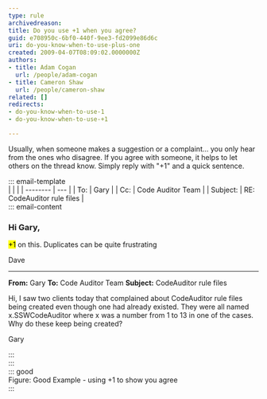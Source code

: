 ```yaml
---
type: rule
archivedreason: 
title: Do you use +1 when you agree?
guid: e708950c-6bf0-440f-9ee3-fd2099e86d6c
uri: do-you-know-when-to-use-plus-one
created: 2009-04-07T08:09:02.0000000Z
authors:
- title: Adam Cogan
  url: /people/adam-cogan
- title: Cameron Shaw
  url: /people/cameron-shaw
related: []
redirects:
- do-you-know-when-to-use-1
- do-you-know-when-to-use-+1

---
```


Usually, when someone makes a suggestion or a complaint...  you only hear from the ones who disagree. If you agree with someone, it helps to let others on the thread know. Simply reply with "+1" and a quick sentence.

<!--endintro-->

::: email-template  
|          |     |
| -------- | --- |
| To:      | Gary |
| Cc:      | Code Auditor Team |
| Subject: | RE: CodeAuditor rule files |  
::: email-content  

### Hi Gary,  

<mark>+1</mark> on this. Duplicates can be quite frustrating   

Dave

---

**From:** Gary 
**To:** Code Auditor Team 
**Subject:** CodeAuditor rule files

Hi, I saw two clients today that complained about CodeAuditor rule files being created even though one had already existed. They were all named x.SSWCodeAuditor where x was a number from 1 to 13 in one of the cases. Why do these keep being created? 

Gary  

:::  
:::  
::: good  
Figure: Good Example - using +1 to show you agree   
:::
